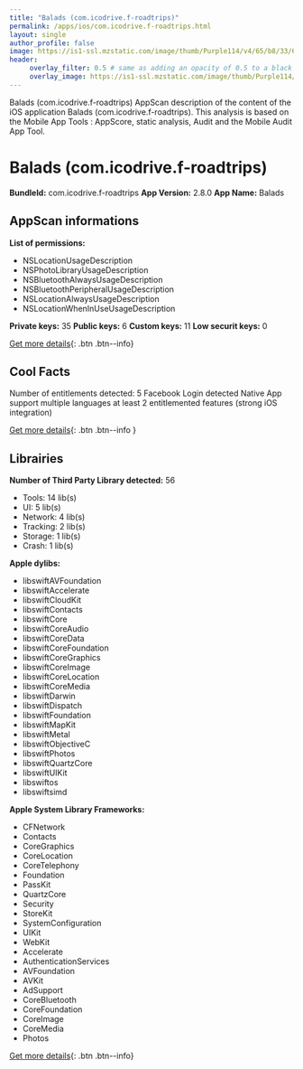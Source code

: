 ```yaml
---
title: "Balads (com.icodrive.f-roadtrips)"
permalink: /apps/ios/com.icodrive.f-roadtrips.html
layout: single
author_profile: false
image: https://is1-ssl.mzstatic.com/image/thumb/Purple114/v4/65/b8/33/65b83397-b472-8699-674d-d51891c6e873/AppIcon-0-0-1x_U007emarketing-0-0-0-6-0-0-sRGB-0-0-0-GLES2_U002c0-512MB-85-220-0-0.png/512x512bb.jpg
header: 
     overlay_filter: 0.5 # same as adding an opacity of 0.5 to a black background
     overlay_image: https://is1-ssl.mzstatic.com/image/thumb/Purple114/v4/65/b8/33/65b83397-b472-8699-674d-d51891c6e873/AppIcon-0-0-1x_U007emarketing-0-0-0-6-0-0-sRGB-0-0-0-GLES2_U002c0-512MB-85-220-0-0.png/512x512bb.jpg
---
```

Balads (com.icodrive.f-roadtrips) AppScan description of the content of the iOS application Balads (com.icodrive.f-roadtrips). This analysis is based on the Mobile App Tools : AppScore, static analysis, Audit and the Mobile Audit App Tool.

# Balads (com.icodrive.f-roadtrips)

**BundleId:** com.icodrive.f-roadtrips
**App Version:** 2.8.0
**App Name:** Balads


## AppScan informations 

**List of permissions:** 
- NSLocationUsageDescription
- NSPhotoLibraryUsageDescription
- NSBluetoothAlwaysUsageDescription
- NSBluetoothPeripheralUsageDescription
- NSLocationAlwaysUsageDescription
- NSLocationWhenInUseUsageDescription
  
  
**Private keys:** 35
**Public keys:** 6
**Custom keys:** 11
**Low securit keys:** 0
  
[Get more details](/pricing.html){: .btn .btn--info}

## Cool Facts

Number of entitlements detected: 5
Facebook Login detected
Native App
support multiple languages
at least 2 entitlemented features (strong iOS integration)
  
[Get more details](/pricing.html){: .btn .btn--info }

## Librairies 
**Number of Third Party Library detected:** 56
- Tools: 14 lib(s)
- UI: 5 lib(s)
- Network: 4 lib(s)
- Tracking: 2 lib(s)
- Storage: 1 lib(s)
- Crash: 1 lib(s)


**Apple dylibs:**
- libswiftAVFoundation
- libswiftAccelerate
- libswiftCloudKit
- libswiftContacts
- libswiftCore
- libswiftCoreAudio
- libswiftCoreData
- libswiftCoreFoundation
- libswiftCoreGraphics
- libswiftCoreImage
- libswiftCoreLocation
- libswiftCoreMedia
- libswiftDarwin
- libswiftDispatch
- libswiftFoundation
- libswiftMapKit
- libswiftMetal
- libswiftObjectiveC
- libswiftPhotos
- libswiftQuartzCore
- libswiftUIKit
- libswiftos
- libswiftsimd


**Apple System Library Frameworks:**
- CFNetwork
- Contacts
- CoreGraphics
- CoreLocation
- CoreTelephony
- Foundation
- PassKit
- QuartzCore
- Security
- StoreKit
- SystemConfiguration
- UIKit
- WebKit
- Accelerate
- AuthenticationServices
- AVFoundation
- AVKit
- AdSupport
- CoreBluetooth
- CoreFoundation
- CoreImage
- CoreMedia
- Photos


  
[Get more details](/pricing.html){: .btn .btn--info}

